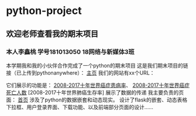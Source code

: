 ﻿# python-project## 欢迎老师查看我的期末项目### 本人李鑫桃 学号181013050 18网络与新媒体3班本学期我和我的小伙伴合作完成了一个python的期末项目这是我们期末项目的链接（已上传到pythonanywhere）：[主页](http://lixintao.pythonanywhere.com/)我们的网站有xx个URL：它们展示的功能是：[2008-2017十年世界癌症患病率](http://lixintao.pythonanywhere.com/world_hbl)、[2008-2017十年世界癌症死亡人数](http://lixintao.pythonanywhere.com/world_death_person)[2008-2017十年世界肺癌生存率]展示了数据的传递我主要负责的页面：[首页](http://lixintao.pythonanywhere.com/)涉及了python的数据嵌套和动态现实。设计了flask的嵌套、动态表格下拉框、用户登录界面、下载功能、以及前端部分页面的设计……